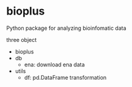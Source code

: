 # bioplus
Python package for analyzing bioinfomatic data


three object 

* bioplus
* db
  * ena: download ena data
* utils
  * df: pd.DataFrame transformation